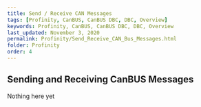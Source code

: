```yaml
---
title: Send / Receive CAN Messages
tags: [Profinity, CanBUS, CanBUS DBC, DBC, Overview]
keywords: Profinity, CanBUS, CanBUS DBC, DBC, Overview
last_updated: November 3, 2020
permalink: Profinity/Send_Receive_CAN_Bus_Messages.html
folder: Profinity
order: 4
---
```


## Sending and Receiving CanBUS Messages

Nothing here yet